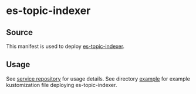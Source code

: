 # es-topic-indexer

## Source

This manifest is used to deploy [es-topic-indexer](https://github.com/utilitywarehouse/es-topic-indexer).

## Usage

See [service repository](https://github.com/utilitywarehouse/es-topic-indexer) for usage details. See directory [example](example)
for example kustomization file deploying es-topic-indexer.
